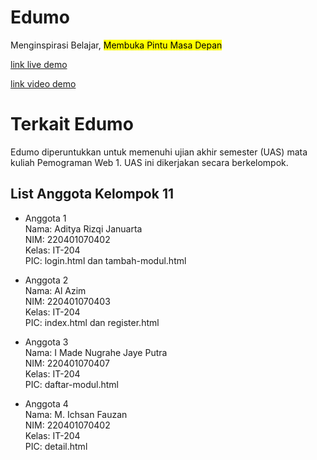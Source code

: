 # Edumo
<p>Menginspirasi Belajar, <mark>Membuka Pintu Masa Depan</mark></p>
<a href="https://edumo.aazdev.id" target="_blank">link live demo</a>

<a href="https://youtu.be/cKKnZdUl8wM" target="_blank">link video demo</a>

# Terkait Edumo
Edumo diperuntukkan untuk memenuhi ujian akhir semester (UAS) mata kuliah Pemograman Web 1. UAS ini dikerjakan secara berkelompok.

## List Anggota Kelompok 11
- Anggota 1<br>Nama: Aditya Rizqi Januarta<br>NIM: 220401070402<br>Kelas: IT-204<br>PIC: login.html dan tambah-modul.html
  
- Anggota 2<br>Nama: Al Azim<br>NIM: 220401070403<br>Kelas: IT-204<br>PIC: index.html dan register.html

- Anggota 3<br>Nama: I Made Nugrahe Jaye Putra<br>NIM: 220401070407<br>Kelas: IT-204<br>PIC: daftar-modul.html

- Anggota 4<br>Nama: M. Ichsan Fauzan<br>NIM: 220401070402<br>Kelas: IT-204<br>PIC: detail.html